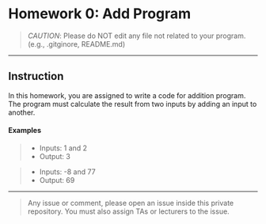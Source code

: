 # Homework 0: Add Program
> *CAUTION*: Please do NOT edit any file not related to your program. (e.g., .gitginore, README.md)

---
## Instruction
In this homework, you are assigned to write a code for addition program. The program must calculate the result from two inputs by adding an input to another.
#### Examples
>+ Inputs: 1 and 2
>+ Output: 3

>+ Inputs: -8 and 77
>+ Output: 69

---
> Any issue or comment, please open an issue inside this private repository. You must also assign TAs or lecturers to the issue.